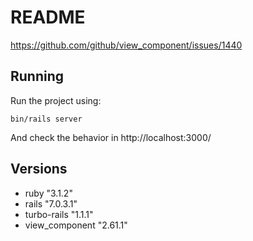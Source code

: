 # README

https://github.com/github/view_component/issues/1440

## Running

Run the project using:

```
bin/rails server
```

And check the behavior in http://localhost:3000/

## Versions

- ruby "3.1.2"
- rails "7.0.3.1"
- turbo-rails "1.1.1"
- view_component "2.61.1"
